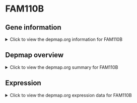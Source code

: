 <h1>FAM110B</h1>

<h2>Gene information</h2>
<details>
  <summary>Click to view the depmap.org information for FAM110B</summary>
  <p><a href="https://depmap.org/portal/gene/FAM110B?tab=about" target="_BLANK">Open page in a new tab...</a></p>
  <iframe src="https://depmap.org/portal/gene/FAM110B?tab=about" style="border:none;width:100%;height:800px"></iframe>
</details>

<h2>Depmap overview</h2>
<details>
  <summary>Click to view the depmap.org summary for FAM110B</summary>
  <p><a href="https://depmap.org/portal/gene/FAM110B?tab=overview" target="_BLANK">Open page in a new tab...</a></p>
  <iframe src="https://depmap.org/portal/gene/FAM110B?tab=overview" style="border:none;width:100%;height:800px"></iframe>
</details>

<h2>Expression</h2>
<details>
  <summary>Click to view the depmap.org expression data for FAM110B</summary>
  <p><a href="https://depmap.org/portal/gene/FAM110B?tab=characterization" target="_BLANK">Open page in a new tab...</a></p>
  <iframe src="https://depmap.org/portal/gene/FAM110B?tab=characterization" style="border:none;width:100%;height:800px"></iframe>
</details>


<!--
<h2>Reactome Pathway diagram</h2>
<details>
  <summary>Click to view the Reactome pathway for FAM110B</summary>
  <p><a href="PURL" target="_BLANK">Open page in a new tab...</a></p>
  PNAME
</details>
-->


